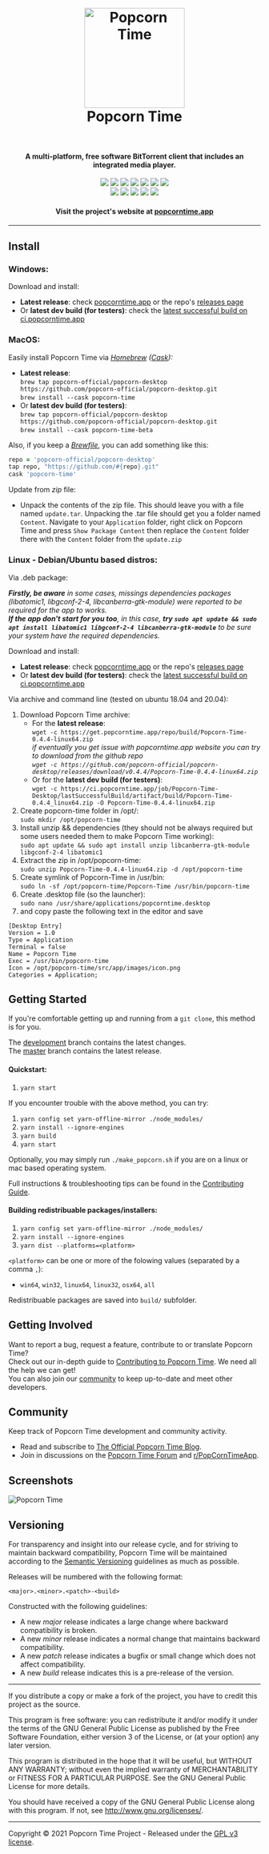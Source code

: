 <h1 align="center">
  <br>
  <a href="https://popcorntime.app"><img src="https://avatars2.githubusercontent.com/u/7267937?s=200" alt="Popcorn Time" width="200"></a>
  <br>
  Popcorn Time
  <br>
  <br>
</h1>

<h4 align="center">A multi-platform, free software BitTorrent client that includes an integrated media player.</h4>

<p align="center">
  <a href="https://github.com/popcorn-official/popcorn-desktop/releases/latest"><img src="https://img.shields.io/github/v/release/popcorn-official/popcorn-desktop?color=brightgreen&label=latest%20release"></a>
  <a href="https://github.com/popcorn-official/popcorn-desktop/releases/latest"><img src="https://img.shields.io/github/release-date/popcorn-official/popcorn-desktop?label="></a>
  <a href="https://github.com/popcorn-official/popcorn-desktop/compare/master...development"><img src="https://img.shields.io/github/commits-since/popcorn-official/popcorn-desktop/latest?label=commits%20since"></a>
  <a href="https://github.com/popcorn-official/popcorn-desktop/commit/development"><img src="https://img.shields.io/github/last-commit/popcorn-official/popcorn-desktop?label=latest%20commit"></a>
  <a href="https://ci.popcorntime.app/job/Popcorn-Time-Desktop/"><img src="https://img.shields.io/badge/latest%20build-%23458-brightgreen"></a>
  <a href="https://ci.popcorntime.app/job/Popcorn-Time-Desktop/"><img src="https://img.shields.io/badge/-passing-brightgreen"></a>
  <a href="https://david-dm.org/popcorn-official/popcorn-desktop"><img src="https://img.shields.io/david/popcorn-official/popcorn-desktop?label=deps"></a><br>
  <a href="https://popcorntime.app"><img src="https://img.shields.io/website?down_color=red&down_message=offline&label=popcorntime.app&up_color=brightgreen&up_message=online&url=https%3A%2F%2Fpopcorntime.app"></a>
  <a href="https://ci.popcorntime.app"><img src="https://img.shields.io/website?down_color=red&down_message=offline&label=ci.popcorntime.app&up_color=brightgreen&up_message=online&url=https%3A%2F%2Fci.popcorntime.app"></a>
  <a href="https://blog.popcorntime.app"><img src="https://img.shields.io/website?down_color=red&down_message=offline&label=blog&up_color=brightgreen&up_message=online&url=https%3A%2F%2Fblog.popcorntime.app"></a>
  <a href="https://www.reddit.com/r/PopCornTimeApp"><img src="https://img.shields.io/reddit/subreddit-subscribers/PopCornTimeApp?color=red&label=reddit&style=flat"></a>
  <a href="https://discuss.popcorntime.app"><img src="https://img.shields.io/discourse/posts?color=blue&label=forum&server=https%3A%2F%2Fdiscuss.popcorntime.app&style=flat"></a>

<h4 align="center">Visit the project's website at <a href="https://popcorntime.app">popcorntime.app</a></h4>

***

## Install

### Windows:
Download and install:
  * **Latest release**: check [popcorntime.app](https://popcorntime.app/#get-app) or the repo's [releases page](https://github.com/popcorn-official/popcorn-desktop/releases)
  * Or **latest dev build (for testers)**: check the [latest successful build on ci.popcorntime.app](https://ci.popcorntime.app/job/Popcorn-Time-Desktop/lastSuccessfulBuild/)


### MacOS:
Easily install Popcorn Time via _[Homebrew](https://brew.sh) ([Cask](https://github.com/Homebrew/homebrew-cask#homebrew-cask)):_
  * **Latest release**:  
  `brew tap popcorn-official/popcorn-desktop https://github.com/popcorn-official/popcorn-desktop.git`  
  `brew install --cask popcorn-time`
  * Or **latest dev build (for testers)**:  
  `brew tap popcorn-official/popcorn-desktop https://github.com/popcorn-official/popcorn-desktop.git`  
  `brew install --cask popcorn-time-beta`
  
Also, if you keep a [_Brewfile_](https://github.com/Homebrew/homebrew-bundle#usage), you can add something like this:
  ~~~ rb
  repo = 'popcorn-official/popcorn-desktop'
  tap repo, "https://github.com/#{repo}.git"
  cask 'popcorn-time'
  ~~~

Update from _zip_ file:  
  * Unpack the contents of the zip file. This should leave you with a file named `update.tar`. Unpacking the .tar file should get you a folder named `Content`. Navigate to your `Application` folder, right click on Popcorn Time and press `Show Package Content` then replace the `Content` folder there with the `Content` folder from the `update.zip`


### Linux - Debian/Ubuntu based distros:
Via .deb package:

  _**Firstly, be aware** in some cases, missings dependencies packages (libatomic1, libgconf-2-4, libcanberra-gtk-module) were reported to be required for the app to works.  
  **If the app don't start for you too**, in this case, **try `sudo apt update && sudo apt install libatomic1 libgconf-2-4 libcanberra-gtk-module`** to be sure your system have the required dependencies._

Download and install:
  * **Latest release**: check [popcorntime.app](https://popcorntime.app/#get-app) or the repo's [releases page](https://github.com/popcorn-official/popcorn-desktop/releases)
  * Or **latest dev build (for testers)**: check the [latest successful build on ci.popcorntime.app](https://ci.popcorntime.app/job/Popcorn-Time-Desktop/lastSuccessfulBuild/)

Via archive and command line (tested on ubuntu 18.04 and 20.04):
  1. Download Popcorn Time archive:  
      * For the **latest release**:  
      `wget -c https://get.popcorntime.app/repo/build/Popcorn-Time-0.4.4-linux64.zip`  
  _if eventually you get issue with popcorntime.app website you can try to download from the github repo  
  `wget -c https://github.com/popcorn-official/popcorn-desktop/releases/download/v0.4.4/Popcorn-Time-0.4.4-linux64.zip`_
      * Or for the **latest dev build (for testers)**:  
      `wget -c https://ci.popcorntime.app/job/Popcorn-Time-Desktop/lastSuccessfulBuild/artifact/build/Popcorn-Time-0.4.4_linux64.zip -O Popcorn-Time-0.4.4-linux64.zip`
  2. Create popcorn-time folder in /opt/:  
  `sudo mkdir /opt/popcorn-time`  
  3. Install unzip && dependencies (they should not be always required but some users needed them to make Popcorn Time working):  
  `sudo apt update && sudo apt install unzip libcanberra-gtk-module libgconf-2-4 libatomic1`  
  4. Extract the zip in /opt/popcorn-time:  
  `sudo unzip Popcorn-Time-0.4.4-linux64.zip -d /opt/popcorn-time`  
  5. Create symlink of Popcorn-Time in /usr/bin:  
  `sudo ln -sf /opt/popcorn-time/Popcorn-Time /usr/bin/popcorn-time`  
  6. Create .desktop file (so the launcher):  
  `sudo nano /usr/share/applications/popcorntime.desktop`  
  7. and copy paste the following text in the editor and save  
  ```desktop
  [Desktop Entry]
  Version = 1.0
  Type = Application
  Terminal = false
  Name = Popcorn Time
  Exec = /usr/bin/popcorn-time
  Icon = /opt/popcorn-time/src/app/images/icon.png
  Categories = Application;
  ```


## Getting Started

If you're comfortable getting up and running from a `git clone`, this method is for you.

The [development](https://github.com/popcorn-official/popcorn-desktop/tree/development) branch contains the latest changes.  
The [master](https://github.com/popcorn-official/popcorn-desktop/tree/master) branch contains the latest release.

#### Quickstart:

1. `yarn start`

If you encounter trouble with the above method, you can try:

1. `yarn config set yarn-offline-mirror ./node_modules/`
2. `yarn install --ignore-engines`
3. `yarn build`
4. `yarn start`

Optionally, you may simply run `./make_popcorn.sh` if you are on a linux or mac based operating system.

Full instructions & troubleshooting tips can be found in the [Contributing Guide](CONTRIBUTING.md#contributing-to-popcorn-time).

#### Building redistribuable packages/installers:

1. `yarn config set yarn-offline-mirror ./node_modules/`
2. `yarn install --ignore-engines`
3. `yarn dist --platforms=<platform>`

`<platform>` can be one or more of the folowing values (separated by a comma `,`):
* `win64`, `win32`, `linux64`, `linux32`, `osx64`, `all`

Redistribuable packages are saved into `build/` subfolder.


## Getting Involved
Want to report a bug, request a feature, contribute to or translate Popcorn Time?  
Check out our in-depth guide to [Contributing to Popcorn Time](CONTRIBUTING.md#contributing-to-popcorn-time). We need all the help we can get!  
You can also join our [community](README.md#community) to keep up-to-date and meet other developers.  


<a name="community"></a>
## Community
Keep track of Popcorn Time development and community activity.
  * Read and subscribe to [The Official Popcorn Time Blog](https://blog.popcorntime.app/).
  * Join in discussions on the [Popcorn Time Forum](https://discuss.popcorntime.app) and [r/PopCornTimeApp](https://www.reddit.com/r/PopcornTimeApp).


## Screenshots
![Popcorn Time](https://cloud.githubusercontent.com/assets/8317250/10714437/b1e1dc8c-7b32-11e5-9c25-d9fbd5b2f3bd.png)


## Versioning
For transparency and insight into our release cycle, and for striving to maintain backward compatibility, Popcorn Time will be maintained according to the [Semantic Versioning](http://semver.org/) guidelines as much as possible.

Releases will be numbered with the following format:

`<major>.<minor>.<patch>-<build>`

Constructed with the following guidelines:

* A new *major* release indicates a large change where backward compatibility is broken.
* A new *minor* release indicates a normal change that maintains backward compatibility.
* A new *patch* release indicates a bugfix or small change which does not affect compatibility.
* A new *build* release indicates this is a pre-release of the version.


***

If you distribute a copy or make a fork of the project, you have to credit this project as the source.

This program is free software: you can redistribute it and/or modify it under the terms of the GNU General Public License as published by the Free Software Foundation, either version 3 of the License, or (at your option) any later version.

This program is distributed in the hope that it will be useful, but WITHOUT ANY WARRANTY; without even the implied warranty of MERCHANTABILITY or FITNESS FOR A PARTICULAR PURPOSE.  See the GNU General Public License for more details.

You should have received a copy of the GNU General Public License along with this program.  If not, see http://www.gnu.org/licenses/.

***

Copyright © 2021 Popcorn Time Project - Released under the [GPL v3 license](LICENSE.txt).
